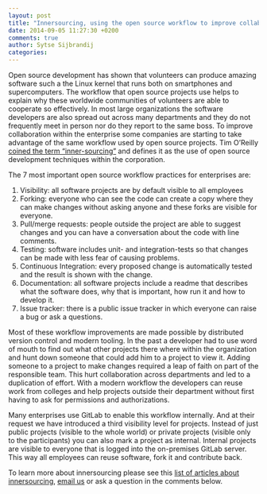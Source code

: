 ```yaml
---
layout: post
title: "Innersourcing, using the open source workflow to improve collaboration within an organization"
date: 2014-09-05 11:27:30 +0200
comments: true
author: Sytse Sijbrandij
categories: 
---
```


Open source development has shown that volunteers can produce amazing software such a the Linux kernel that runs both on smartphones and supercomputers.
The workflow that open source projects use helps to explain why these worldwide communities of volunteers are able to cooperate so effectively.
In most large organizations the software developers are also spread out across many departments and they do not frequently meet in person nor do they report to the same boss.
To improve collaboration within the enterprise some companies are starting to take advantage of the same workflow used by open source projects.
Tim O’Reilly [coined the term “inner-sourcing”](http://www.oreillynet.com/pub/a/oreilly/ask_tim/2000/opengl_1200.html) and defines it as the use of open source development techniques within the corporation.

The 7 most important open source workflow practices for enterprises are:
1. Visibility: all software projects are by default visible to all employees
1. Forking: everyone who can see the code can create a copy where they can make changes without asking anyone and these forks are visible for everyone.
1. Pull/merge requests: people outside the project are able to suggest changes and you can have a conversation about the code with line comments.
1. Testing: software includes unit- and integration-tests so that changes can be made with less fear of causing problems.
1. Continuous Integration: every proposed change is automatically tested and the result is shown with the change.
1. Documentation: all software projects include a readme that describes what the software does, why that is important, how run it and how to develop it.
1. Issue tracker: there is a public issue tracker in which everyone can raise a bug or ask a questions.

Most of these workflow improvements are made possible by distributed version control and modern tooling.
In the past a developer had to use word of mouth to find out what other projects there where within the organization and hunt down someone that could add him to a project to view it.
Adding someone to a project to make changes required a leap of faith on part of the responsible team.
This hurt collaboration across departments and led to a duplication of effort.
With a modern workflow the developers can reuse work from colleges and help projects outside their department without first having to ask for permissions and authorizations.

Many enterprises use GitLab to enable this workflow internally.
And at their request we have introduced a third visibility level for projects.
Instead of just public projects (visible to the whole world) or private projects (visible only to the participants) you can also mark a project as internal.
Internal projects are visible to everyone that is logged into the on-premises GitLab server.
This way all employees can reuse software, fork it and contribute back.

To learn more about innersourcing please see this [list of articles about innersourcing](http://www.inner-sourcing.com/wiki/inner-source-wiki/), [email us](mailto:contact@gitlab.com) or ask a question in the comments below.
